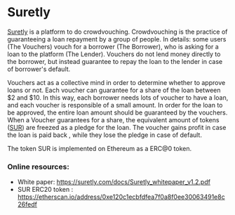 # Suretly 

[Suretly](https://www.surco.in/) is a platform to do crowdvouching. 
Crowdvouching is  the  practice  of   guaranteeing a  loan  repayment by a group of people.
In details: some users (The Vouchers) vouch for a borrower (The Borrower), who is asking for a loan to the platform (The Lender). Vouchers   do  not  lend  money  directly  to  the  borrower,   but instead guarantee to repay the loan to the lender in case of borrower's default.


Vouchers act as a collective mind in order to determine whether to approve loans  or  not. Each voucher can guarantee for a share of the loan  between  $2  and  $10. In this way,  each borrower needs lots of voucher to have a loan, and each voucher is responsible of a small amount.  In order for the loan to be approved, the  entire loan amount should be guaranteed by the vouchers.
When a Voucher guarantees for a share, the equivalent amount of tokens ([SUR](https://etherscan.io/address/0xe120c1ecbfdfea7f0a8f0ee30063491e8c26fedf)) are freezed as a pledge for the loan.
The voucher gains  profit in case the loan is paid back , while they lose the pledge in case of default. 


The token SUR is implemented on Ethereum as a ERC@0 token.

### Online resources:
* White paper: https://suretly.com/docs/Suretly_whitepaper_v1.2.pdf
* SUR ERC20 token : https://etherscan.io/address/0xe120c1ecbfdfea7f0a8f0ee30063491e8c26fedf
